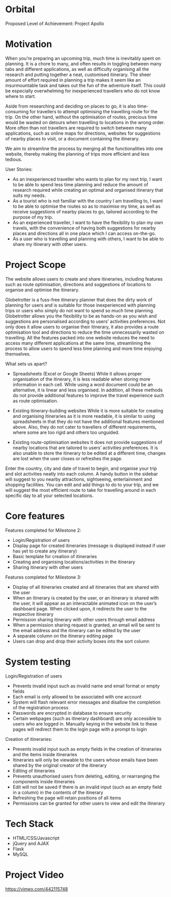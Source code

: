 # Orbital
Proposed Level of Achievement: Project Apollo

# Motivation

When you’re preparing an upcoming trip, much time is inevitably spent on planning. It is a chore to many, and often results in toggling between many tabs and different applications, as well as difficulty organising all the research and putting together a neat, customised itinerary. The sheer amount of effort required in planning a trip makes it seem like an insurmountable task and takes out the fun of the adventure itself. This could be especially overwhelming for inexperienced travellers who do not know where to start.

Aside from researching and deciding on places to go, it is also time-consuming for travellers to attempt optimising the travelling route for the trip. On the other hand, without the optimisation of routes, precious time would be wasted on detours when travelling to locations in the wrong order. More often than not travellers are required to switch between many applications, such as online maps for directions, websites for suggestions of nearby places to visit, or a document containing the itinerary. 

We aim to streamline the process by merging all the functionalities into one website, thereby making the planning of trips more efficient and less tedious.

User Stories:
- As an inexperienced traveller who wants to plan for my next trip, I want to be able to spend less time planning and reduce the amount of research required while creating an optimal and organised itinerary that suits my needs.
- As a tourist who is not familiar with the country I am travelling to, I want to be able to optimise the routes so as to maximise my time, as well as receive suggestions of nearby places to go, tailored according to the purpose of my trip.
- As an experienced traveller, I want to have the flexibility to plan my own travels, with the convenience of having both suggestions for nearby places and directions all in one place which I can access on-the-go.
- As a user who is travelling and planning with others, I want to be able to share my itinerary with other users.



# Project Scope

The website allows users to create and share itineraries, including features such as route optimisation, directions and suggestions of locations to organise and optimise the itinerary.

Globetrotter is a fuss-free itinerary planner that does the dirty work of planning for users and is suitable for those inexperienced with planning trips or users who simply do not want to spend so much time planning. Globetrotter allows you the flexibility to be as hands-on as you wish and suggestions are personalised according to users’ activities preferences. Not only does it allow users to organise their itinerary, it also provides a route optimisation tool and directions to reduce the time unnecessarily wasted on travelling. All the features packed into one website reduces the need to access many different applications at the same time, streamlining the process to allow users to spend less time planning and more time enjoying themselves.

What sets us apart? 
- Spreadsheets (Excel or Google Sheets)
While it allows proper organisation of the itinerary, it is less readable when storing more information in each cell. While using a word document could be an alternative, it is linear and less organised. In addition, all these methods do not provide additional features to improve the travel experience such as route optimisation.

- Existing itinerary-building websites
While it is more suitable for creating and organising itineraries as it is more readable, it is similar to using spreadsheets in that they do not have the additional features mentioned above. Also, they do not cater to travellers of different requirements, where some are too rigid and others too unguided.

- Existing route-optimisation websites
It does not provide suggestions of nearby locations that are tailored to users’ activities preferences. It is also unable to store the itinerary to be edited at a different time, changes are lost when the user closes or refreshes the page.



Enter the country, city and date of travel to begin, and organise your trip and slot activities neatly into each column. A handy button in the sidebar will suggest to you nearby attractions, sightseeing, entertainment and shopping facilities. You can edit and add things to do to your trip, and we will suggest the most efficient route to take for travelling around in each specific day to all your selected locations.


# Core features

Features completed for Milestone 2:
  - Login/Registration of users
  - Display page for created itineraries (message is displayed instead if user has yet to create any itinerary)
  - Basic template for creation of itineraries
  - Creating and organising locations/activities in the itinerary
  - Sharing itinerary with other users

Features completed for Milestone 3:
  - Display of all itineraries created and all itineraries that are shared with the user
  - When an itinerary is created by the user, or an itinerary is shared with the user, it will appear as an interactable animated icon on the user’s dashboard page. When clicked upon, it redirects the user to the respective itinerary
  - Permission sharing itinerary with other users through email address
  - When a permission sharing request is granted, an email will be sent to the email address and the itinerary can be edited by the user 
  - A separate column on the itinerary editing page
  - Users can drop and drop their activity boxes into the sort column
  

# System testing

Login/Registration of users
- Prevents invalid input such as invalid name and email format or empty fields
- Each email is only allowed to be associated with one account
- System will flash relevant error messages and disallow the completion of the registration process
- Passwords are encrypted in database to ensure security
- Certain webpages (such as itinerary dashboard) are only accessible to users who are logged in. Manually keying in the website link to these pages will redirect them to the login page with a prompt to login

Creation of itineraries:
- Prevents invalid input such as empty fields in the creation of itineraries and the items inside itineraries 
- Itineraries will only be viewable to the users whose emails have been shared by the original creator of the itinerary
- Editing of itineraries
- Prevents unauthorised users from deleting, editing, or rearranging the components inside itineraries
- Edit will not be saved if there is an invalid input (such as an empty field in a column) in the contents of the itinerary
- Refreshing the page will retain positions of all items
- Permissions can be granted for other users to view and edit the itinerary

# Tech Stack
- HTML/CSS/Javascript
- jQuery and AJAX
- Flask
- MySQL

# Project Video
https://vimeo.com/442115748

